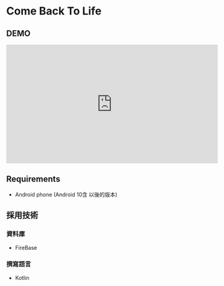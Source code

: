 # Come Back To Life

## DEMO

<iframe width="560" height="315" src="https://www.youtube.com/embed/xQtutGdYuM8" title="YouTube video player" frameborder="0" allow="accelerometer; autoplay; clipboard-write; encrypted-media; gyroscope; picture-in-picture" allowfullscreen></iframe>

## Requirements

+ Android  phone (Android 10含 以後的版本) 


## 採用技術

### 資料庫

+ FireBase

### 撰寫語言

+ Kotlin

